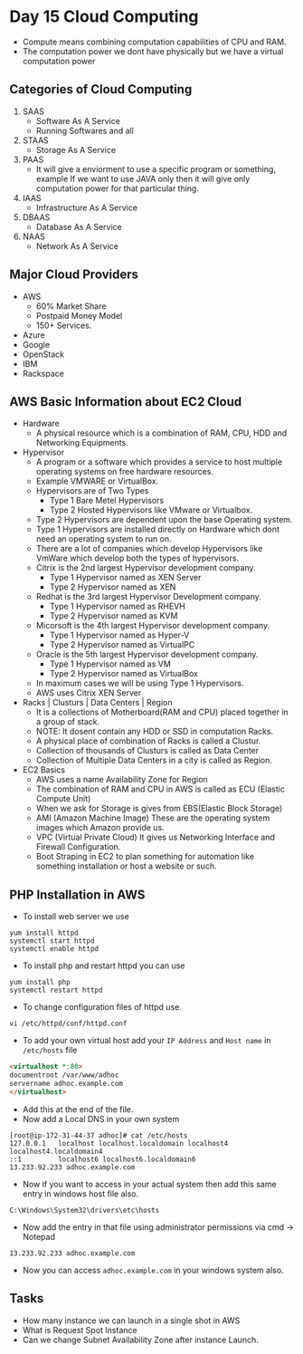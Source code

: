 # Day 15 Cloud Computing
*   Compute means combining computation capabilities of CPU and RAM.
*   The computation power we dont have physically but we have a virtual computation power
## Categories of Cloud Computing
1.  SAAS
    *   Software As A Service
    *   Running Softwares and all  
2.  STAAS
    *   Storage As A Service
3.  PAAS
    *   It will give a enviorment to use a specific program or something, example If we want to use JAVA only then it will give only computation power for that particular thing.
4.  IAAS
    *   Infrastructure As A Service
5.  DBAAS
    *   Database As A Service
6.  NAAS
    *   Network As A Service

## Major Cloud Providers
*   AWS
    *   60% Market Share
    *   Postpaid Money Model
    *   150+ Services.
*   Azure
*   Google
*   OpenStack
*   IBM
*   Rackspace

## AWS Basic Information about EC2 Cloud
*   Hardware
    *   A physical resource which is a combination of RAM, CPU, HDD and Networking Equipments.
*   Hypervisor
    *   A program or a software which provides a service to host multiple operating systems on free hardware resources.
    *   Example VMWARE or VirtualBox.
    *   Hypervisors are of Two Types
        *   Type 1 Bare Metel Hypervisors
        *   Type 2 Hosted Hypervisors like VMware or Virtualbox.
    *   Type 2 Hypervisors are dependent upon the base Operating system.
    *   Type 1 Hypervisors are installed directly on Hardware which dont need an operating system to run on.
    * There are a lot of companies which develop Hypervisors like VmWare which develop both the types of hypervisors.
    *   Citrix is the 2nd largest Hypervisor development company.
        *   Type 1 Hypervisor named as XEN Server
        *   Type 2 Hypervisor named as XEN
    *   Redhat is the 3rd largest Hypervisor Development company.
        *   Type 1 Hypervisor named as RHEVH
        *   Type 2 Hypervisor named as KVM
    *   Micorsoft is the 4th largest Hypervisor development company.
        *   Type 1 Hypervisor named as Hyper-V
        *   Type 2 Hypervisor named as VirtualPC
    *   Oracle is the 5th largest Hypervisor development company.
        *   Type 1 Hypervisor named as VM
        *   Type 2 Hypervisor named as VirtualBox
    *   In maximum cases we will be using Type 1 Hypervisors.
    *   AWS uses Citrix XEN Server
*   Racks | Clusturs | Data Centers | Region
    *   It is a collections of Motherboard(RAM and CPU) placed together in a group of stack.
    *   NOTE: It dosent contain any HDD or SSD in computation Racks.
    *  A physical place of combination of Racks is called a Clustur.
    *   Collection of thousands of Clusturs is called as Data Center
    *   Collection of Multiple Data Centers in a city is called as Region.
*   EC2 Basics
    *   AWS uses a name Availability Zone for Region
    *   The combination of RAM and CPU in AWS is called as ECU (Elastic Compute Unit)
    *   When we ask for Storage is gives from EBS(Elastic Block Storage)
    *   AMI (Amazon Machine Image) These are the operating system images which Amazon provide us.
    *   VPC (Virtual Private Cloud) It gives us Networking Interface and Firewall Configuration.
    *   Boot Straping in EC2 to plan something for automation like something installation or host a website or such.
## PHP Installation in AWS
*   To install web server we use
```
yum install httpd
systemctl start httpd
systemctl enable httpd
```
*   To install php and restart httpd you can use
```
yum install php
systemctl restart httpd
```
*   To change configuration files of httpd use.
```
vi /etc/httpd/conf/httpd.conf
```
*   To add your own virtual host add your ```IP Address``` and ```Host name``` in ```/etc/hosts``` file
```html
<virtualhost *:80>
documentroot /var/www/adhoc
servername adhoc.example.com
</virtualhost>
```
*   Add this at the end of the file.
*   Now add a Local DNS in your own system
```
[root@ip-172-31-44-37 adhoc]# cat /etc/hosts
127.0.0.1   localhost localhost.localdomain localhost4 localhost4.localdomain4
::1         localhost6 localhost6.localdomain6
13.233.92.233 adhoc.example.com
```
*   Now if you want to access in your actual system then add this same entry in windows host file also.
```
C:\Windows\System32\drivers\etc\hosts
```
*   Now add the entry in that file using administrator permissions via cmd -> Notepad
```
13.233.92.233 adhoc.example.com
```
*   Now you can access ```adhoc.example.com``` in your windows system also.

## Tasks
*   How many instance we can launch in a single shot in AWS 
*   What is Request Spot Instance
*   Can we change Subnet Availability Zone after instance Launch.
